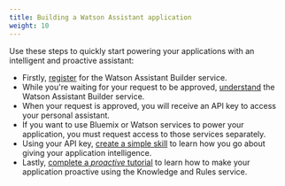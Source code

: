 ```yaml
---
title: Building a Watson Assistant application
weight: 10
---
```

Use these steps to quickly start powering your applications with an intelligent and proactive assistant:

* Firstly, [register]({{site.baseurl}}/get-started/get-api-key) for the Watson Assistant Builder service.
* While you're waiting for your request to be approved, [understand]({{site.baseurl}}/understand-service/overview) the Watson Assistant Builder service.
* When your request is approved, you will receive an API key to access your personal assistant.
* If you want to use Bluemix or Watson services to power your application, you must request access to those services separately.
* Using your API key, [create a simple skill]({{site.baseurl}}/expertise/what-are-they) to learn how you go about giving your application intelligence.
* Lastly, [complete a _proactive_ tutorial]({{site.baseurl}}/knowledge/what-is-kr) to learn how to make your application proactive using the Knowledge and Rules service.
